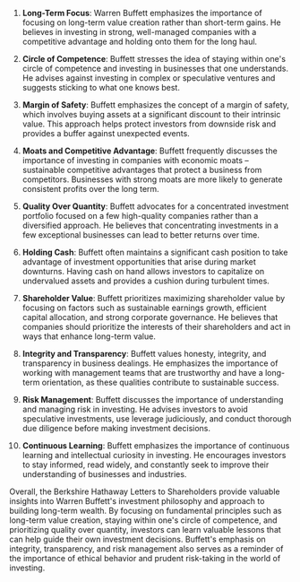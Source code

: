 1. **Long-Term Focus**: Warren Buffett emphasizes the importance of focusing on long-term value creation rather than short-term gains. He believes in investing in strong, well-managed companies with a competitive advantage and holding onto them for the long haul.

2. **Circle of Competence**: Buffett stresses the idea of staying within one's circle of competence and investing in businesses that one understands. He advises against investing in complex or speculative ventures and suggests sticking to what one knows best.

3. **Margin of Safety**: Buffett emphasizes the concept of a margin of safety, which involves buying assets at a significant discount to their intrinsic value. This approach helps protect investors from downside risk and provides a buffer against unexpected events.

4. **Moats and Competitive Advantage**: Buffett frequently discusses the importance of investing in companies with economic moats – sustainable competitive advantages that protect a business from competitors. Businesses with strong moats are more likely to generate consistent profits over the long term.

5. **Quality Over Quantity**: Buffett advocates for a concentrated investment portfolio focused on a few high-quality companies rather than a diversified approach. He believes that concentrating investments in a few exceptional businesses can lead to better returns over time.

6. **Holding Cash**: Buffett often maintains a significant cash position to take advantage of investment opportunities that arise during market downturns. Having cash on hand allows investors to capitalize on undervalued assets and provides a cushion during turbulent times.

7. **Shareholder Value**: Buffett prioritizes maximizing shareholder value by focusing on factors such as sustainable earnings growth, efficient capital allocation, and strong corporate governance. He believes that companies should prioritize the interests of their shareholders and act in ways that enhance long-term value.

8. **Integrity and Transparency**: Buffett values honesty, integrity, and transparency in business dealings. He emphasizes the importance of working with management teams that are trustworthy and have a long-term orientation, as these qualities contribute to sustainable success.

9. **Risk Management**: Buffett discusses the importance of understanding and managing risk in investing. He advises investors to avoid speculative investments, use leverage judiciously, and conduct thorough due diligence before making investment decisions.

10. **Continuous Learning**: Buffett emphasizes the importance of continuous learning and intellectual curiosity in investing. He encourages investors to stay informed, read widely, and constantly seek to improve their understanding of businesses and industries.

Overall, the Berkshire Hathaway Letters to Shareholders provide valuable insights into Warren Buffett's investment philosophy and approach to building long-term wealth. By focusing on fundamental principles such as long-term value creation, staying within one's circle of competence, and prioritizing quality over quantity, investors can learn valuable lessons that can help guide their own investment decisions. Buffett's emphasis on integrity, transparency, and risk management also serves as a reminder of the importance of ethical behavior and prudent risk-taking in the world of investing.